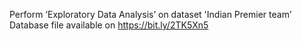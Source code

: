 Perform ‘Exploratory Data Analysis’ on dataset 'Indian Premier team’
Database file available on  https://bit.ly/2TK5Xn5
